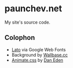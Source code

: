 paunchev.net
============

My site's source code.

Colophon
--------

 * [Lato](http://www.google.com/fonts/specimen/Lato) via Google Web Fonts
 * Background by [Wallbase.cc](http://wallbase.cc/wallpaper/320576)
 * [Animate.css](http://daneden.me/animate/) by [Dan Eden](http://daneden.me/)
